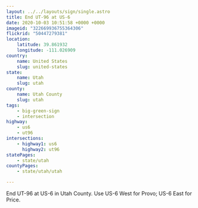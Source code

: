 ```yaml
---
layout: ../../layouts/sign/single.astro
title: End UT-96 at US-6
date: 2020-10-03 10:51:58 +0000 +0000
imageid: "322669936755364306"
flickrid: "50447279381"
location:
    latitude: 39.861932
    longitude: -111.026909
country:
    name: United States
    slug: united-states
state:
    name: Utah
    slug: utah
county:
    name: Utah County
    slug: utah
tags:
    - big-green-sign
    - intersection
highway:
    - us6
    - ut96
intersections:
    - highway1: us6
      highway2: ut96
statePages:
    - state/utah
countyPages:
    - state/utah/utah

---
```

End UT-96 at US-6 in Utah County.  Use US-6 West for Provo; US-6 East for Price.